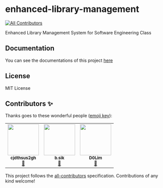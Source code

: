 # enhanced-library-management
<!-- ALL-CONTRIBUTORS-BADGE:START - Do not remove or modify this section -->
[![All Contributors](https://img.shields.io/badge/all_contributors-3-orange.svg?style=flat-square)](#contributors-)
<!-- ALL-CONTRIBUTORS-BADGE:END -->
Enhanced Library Management System for Software Engineering Class


## Documentation
You can see the documentations of this project [here](https://github.com/2021-caucse-software-engineering/enhanced-library-management/tree/main/docs)  


## License
MIT License


## Contributors ✨

Thanks goes to these wonderful people ([emoji key](https://allcontributors.org/docs/en/emoji-key)):

<!-- ALL-CONTRIBUTORS-LIST:START - Do not remove or modify this section -->
<!-- prettier-ignore-start -->
<!-- markdownlint-disable -->
<table>
  <tr>
    <td align="center"><a href="https://github.com/cjdthsus2gh"><img src="https://avatars.githubusercontent.com/u/29909720?v=4?s=100" width="100px;" alt=""/><br /><sub><b>cjdthsus2gh</b></sub></a><br /><a href="https://github.com/2021-caucse-software-engineering/enhanced-library-management/commits?author=cjdthsus2gh" title="Documentation">📖</a></td>
    <td align="center"><a href="https://github.com/Beopsik"><img src="https://avatars.githubusercontent.com/u/29909335?v=4?s=100" width="100px;" alt=""/><br /><sub><b>b.sik</b></sub></a><br /><a href="https://github.com/2021-caucse-software-engineering/enhanced-library-management/commits?author=Beopsik" title="Documentation">📖</a></td>
    <td align="center"><a href="https://github.com/d0lim"><img src="https://avatars.githubusercontent.com/u/23608029?v=4?s=100" width="100px;" alt=""/><br /><sub><b>D0Lim</b></sub></a><br /><a href="https://github.com/2021-caucse-software-engineering/enhanced-library-management/commits?author=d0lim" title="Documentation">📖</a></td>
  </tr>
</table>

<!-- markdownlint-restore -->
<!-- prettier-ignore-end -->

<!-- ALL-CONTRIBUTORS-LIST:END -->

This project follows the [all-contributors](https://github.com/all-contributors/all-contributors) specification. Contributions of any kind welcome!